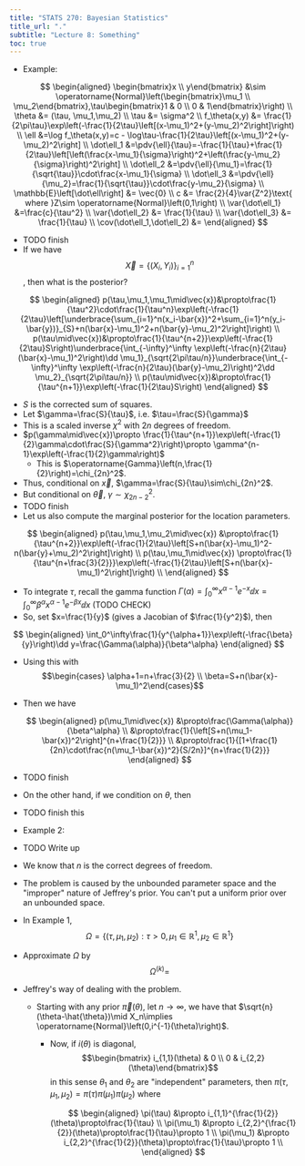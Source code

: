 ```yaml
---
title: "STATS 270: Bayesian Statistics"
title_url: "."
subtitle: "Lecture 8: Something"
toc: true
---
```


$$
\newcommand{\op}{\operatorname}
\newcommand{\var}{\operatorname{var}}
\newcommand{\sd}{\operatorname{sd}}
\newcommand{\cov}{\operatorname{cov}}
$$

- Example:

$$
\begin{aligned}
\begin{bmatrix}x \\ y\end{bmatrix}
&\sim \operatorname{Normal}\left(\begin{bmatrix}\mu_1 \\ \mu_2\end{bmatrix},\tau\begin{bmatrix}1 & 0 \\ 0 & 1\end{bmatrix}\right) \\
\theta
&= (\tau, \mu_1,\mu_2) \\
\tau
&= \sigma^2 \\
f_\theta(x,y)
&= \frac{1}{2\pi\tau}\exp\left(-\frac{1}{2\tau}\left[(x-\mu_1)^2+(y-\mu_2)^2\right]\right) \\
\ell
&=\log f_\theta(x,y)=c - \log\tau-\frac{1}{2\tau}\left[(x-\mu_1)^2+(y-\mu_2)^2\right] \\
\dot\ell_1
&=\pdv{\ell}{\tau}=-\frac{1}{\tau}+\frac{1}{2\tau}\left[\left(\frac{x-\mu_1}{\sigma}\right)^2+\left(\frac{y-\mu_2}{\sigma}\right)^2\right] \\
\dot\ell_2
&=\pdv{\ell}{\mu_1}=\frac{1}{\sqrt{\tau}}\cdot\frac{x-\mu_1}{\sigma} \\
\dot\ell_3
&=\pdv{\ell}{\mu_2}=\frac{1}{\sqrt{\tau}}\cdot\frac{y-\mu_2}{\sigma} \\
\mathbb{E}\left[\dot\ell\right]
&= \vec{0} \\
c
&= \frac{2}{4}\var{Z^2}\text{ where }Z\sim \operatorname{Normal}\left(0,1\right) \\
\var{\dot\ell_1}
&=\frac{c}{\tau^2} \\
\var{\dot\ell_2}
&= \frac{1}{\tau} \\
\var{\dot\ell_3}
&= \frac{1}{\tau} \\
\cov(\dot\ell_1,\dot\ell_2)
&=
\end{aligned}
$$

- TODO finish
- If we have $$\vec{X}=\{(X_i,Y_i)\}_{i=1}^n$$, then what is the posterior?

$$
\begin{aligned}
p(\tau,\mu_1,\mu_1\mid\vec{x})&\propto\frac{1}{\tau^2}\cdot\frac{1}{\tau^n}\exp\left(-\frac{1}{2\tau}\left[\underbrace{\sum_{i=1}^n(x_i-\bar{x})^2+\sum_{i=1}^n(y_i-\bar{y})}_{S}+n(\bar{x}-\mu_1)^2+n(\bar{y}-\mu_2)^2\right]\right) \\
p(\tau\mid\vec{x})&\propto\frac{1}{\tau^{n+2}}\exp\left(-\frac{1}{2\tau}S\right)\underbrace{\int_{-\infty}^\infty
\exp\left(-\frac{n}{2\tau}(\bar{x}-\mu_1)^2\right)\dd
\mu_1}_{\sqrt{2\pi\tau/n}}\underbrace{\int_{-\infty}^\infty
\exp\left(-\frac{n}{2\tau}(\bar{y}-\mu_2)\right)^2\dd \mu_2}_{\sqrt{2\pi\tau/n}} \\
p(\tau\mid\vec{x})&\propto\frac{1}{\tau^{n+1}}\exp\left(-\frac{1}{2\tau}S\right)
\end{aligned}
$$

- $S$ is the corrected sum of squares.
- Let $\gamma=\frac{S}{\tau}$, i.e. $\tau=\frac{S}{\gamma}$
- This is a scaled inverse $\chi^2$ with $2n$ degrees of freedom.
- $p(\gamma\mid\vec{x})\propto
  \frac{1}{\tau^{n+1}}\exp\left(-\frac{1}{2}\gamma\cdot\frac{S}{\gamma^2}\right)\propto \gamma^{n-1}\exp\left(-\frac{1}{2}\gamma\right)$
  - This is $\operatorname{Gamma}\left(n,\frac{1}{2}\right)=\chi_{2n}^2$.
- Thus, conditional on $\vec{x}$, $\gamma=\frac{S}{\tau}\sim\chi_{2n}^2$.
- But conditional on $\vec{\theta}$, $\gamma\sim\chi_{2n-2}^2$.
- TODO finish
- Let us also compute the marginal posterior for the location parameters.

$$
\begin{aligned}
p(\tau,\mu_1,\mu_2\mid\vec{x})
&\propto\frac{1}{\tau^{n+2}}\exp\left(-\frac{1}{2\tau}\left[S+n(\bar{x}-\mu_1)^2-n(\bar{y}+\mu_2)^2\right]\right) \\
p(\tau,\mu_1\mid\vec{x})
\propto\frac{1}{\tau^{n+\frac{3}{2}}}\exp\left(-\frac{1}{2\tau}\left[S+n(\bar{x}-\mu_1)^2\right]\right) \\
\end{aligned}
$$

- To integrate $\tau$, recall the gamma function $\Gamma(\alpha)=\int_0^\infty
  x^{\alpha-1}e^{-x}\dd x=\int_0^\infty\beta^\alpha x^{\alpha-1}e^{-\beta x}\dd
  x$ (TODO CHECK)
- So, set $x=\frac{1}{y}$ (gives a Jacobian of $\frac{1}{y^2}$), then

$$
\begin{aligned}
\int_0^\infty\frac{1}{y^{\alpha+1}}\exp\left(-\frac{\beta}{y}\right)\dd
y=\frac{\Gamma(\alpha)}{\beta^\alpha}
\end{aligned}
$$

- Using this with $$\begin{cases} \alpha+1=n+\frac{3}{2} \\
  \beta=S+n(\bar{x}-\mu_1)^2\end{cases}$$
- Then we have

  $$
  \begin{aligned}
  p(\mu_1\mid\vec{x})
  &\propto\frac{\Gamma(\alpha)}{\beta^\alpha} \\
  &\propto\frac{1}{\left[S+n(\mu_1-\bar{x})^2\right]^{n+\frac{1}{2}}} \\
  &\propto\frac{1}{[1+\frac{1}{2n}\cdot\frac{n(\mu_1-\bar{x})^2}{S/2n}]^{n+\frac{1}{2}}}
  \end{aligned}
  $$

- TODO finish
- On the other hand, if we condition on $\theta$, then
- TODO finish this
- Example 2:
- TODO Write up
- We know that $n$ is the correct degrees of freedom.
- The problem is caused by the unbounded parameter space and the "improper"
  nature of Jeffrey's prior. You can't put a uniform prior over an unbounded
  space.
- In Example 1, $$\Omega=\left\{(\tau,\mu_1,\mu_2):\tau>0, \mu_1\in \mathbb{R}^1,\mu_2\in \mathbb{R}^1\right\}$$
- Approximate $\Omega$ by $$\Omega^{(k)}=$$
- Jeffrey's way of dealing with the problem.

  - Starting with any prior $\vec{\pi}(\theta)$, let $n\to\infty$, we have that
    $\sqrt{n}(\theta-\hat{\theta})\mid X_n\implies \operatorname{Normal}\left(0,i^{-1}(\theta)\right)$.

    - Now, if $i(\theta)$ is diagonal, $$\begin{bmatrix} i_{1,1}(\theta) & 0 \\
    0 & i_{2,2}(\theta)\end{bmatrix}$$ in this sense $\theta_1$ and $\theta_2$
      are "independent" parameters, then
      $\pi(\tau,\mu_1,\mu_2)=\pi(\tau)\pi(\mu_1)\pi(\mu_2)$ where

      $$
      \begin{aligned}
      \pi(\tau)
      &\propto i_{1,1}^{\frac{1}{2}}(\theta)\propto\frac{1}{\tau} \\
      \pi(\mu_1)
      &\propto i_{2,2}^{\frac{1}{2}}(\theta)\propto\frac{1}{\tau}\propto 1 \\
      \pi(\mu_1)
      &\propto i_{2,2}^{\frac{1}{2}}(\theta)\propto\frac{1}{\tau}\propto 1 \\
      \end{aligned}
      $$
